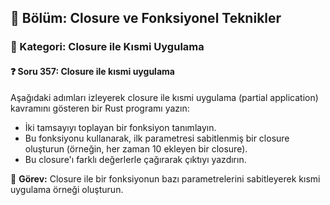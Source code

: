 ## 📘 Bölüm: Closure ve Fonksiyonel Teknikler  
### 🔹 Kategori: Closure ile Kısmi Uygulama  
#### ❓ Soru 357: Closure ile kısmi uygulama

Aşağıdaki adımları izleyerek closure ile kısmi uygulama (partial application) kavramını gösteren bir Rust programı yazın:

- İki tamsayıyı toplayan bir fonksiyon tanımlayın.
- Bu fonksiyonu kullanarak, ilk parametresi sabitlenmiş bir closure oluşturun (örneğin, her zaman 10 ekleyen bir closure).
- Bu closure'ı farklı değerlerle çağırarak çıktıyı yazdırın.

🔧 **Görev:** Closure ile bir fonksiyonun bazı parametrelerini sabitleyerek kısmi uygulama örneği oluşturun.

